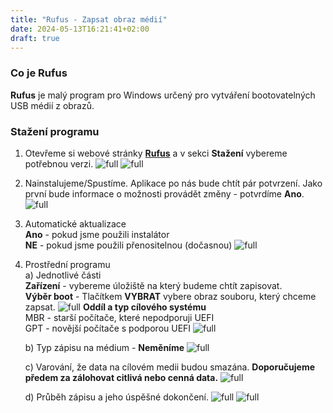 ```yaml
---
title: "Rufus - Zapsat obraz médií"
date: 2024-05-13T16:21:41+02:00
draft: true
---
```


### Co je Rufus

**Rufus** je malý program pro Windows určený pro vytváření bootovatelných USB médií z obrazů.


### Stažení programu

1) Otevřeme si webové stránky **[Rufus](https://rufus.ie/)** a v sekci **Stažení** vybereme potřebnou verzi.
![full](1.jpg)
![full](2.jpg)

2) Nainstalujeme/Spustíme. Aplikace po nás bude chtít pár potvrzení. Jako první bude informace o možnosti provádět změny - potvrdíme **Ano**.
![full](3.jpg)

3) Automatické aktualizace
\
**Ano** - pokud jsme použili instalátor
\
**NE** - pokud jsme použili přenositelnou (dočasnou)
![full](4.jpg)

4) Prostřední programu
\
    a) Jednotlivé části
    \
    **Zařízení** - vybereme úložiště na který budeme chtít zapisovat.
    \
    **Výběr boot** - Tlačítkem **VYBRAT** vybere obraz souboru, který chceme zapsat.
    ![full](5.jpg)
    **Oddíl a typ cílového systému**
    \
    MBR - starší počítače, které nepodporuji UEFI
    \
    GPT - novější počítače s podporou UEFI
    ![full](6.jpg)

    b) Typ zápisu na médium - **Neměníme**
    ![full](7.jpg)
        
    c) Varování, že data na cílovém medii budou smazána. **Doporučujeme předem za zálohovat citlivá nebo cenná data.**
    ![full](8.jpg)

    d) Průběh zápisu a jeho úspěšné dokončení.
    ![full](9.jpg)
    ![full](10.jpg)

